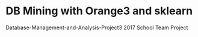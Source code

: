# DB Mining with Orange3 and sklearn 
Database-Management-and-Analysis-Project3 2017
School Team Project

